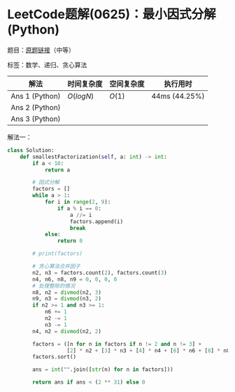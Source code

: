 # LeetCode题解(0625)：最小因式分解(Python)

题目：[原题链接](https://leetcode-cn.com/problems/minimum-factorization/)（中等）

标签：数学、递归、贪心算法

| 解法           | 时间复杂度 | 空间复杂度 | 执行用时      |
| -------------- | ---------- | ---------- | ------------- |
| Ans 1 (Python) | $O(logN)$  | $O(1)$     | 44ms (44.25%) |
| Ans 2 (Python) |            |            |               |
| Ans 3 (Python) |            |            |               |

解法一：

```python
class Solution:
    def smallestFactorization(self, a: int) -> int:
        if a < 10:
            return a

        # 因式分解
        factors = []
        while a > 1:
            for i in range(2, 9):
                if a % i == 0:
                    a //= i
                    factors.append(i)
                    break
            else:
                return 0

        # print(factors)

        # 贪心算法合并因子
        n2, n3 = factors.count(2), factors.count(3)
        n4, n6, n8, n9 = 0, 0, 0, 0
        # 处理整除的情况
        n8, n2 = divmod(n2, 3)
        n9, n3 = divmod(n3, 2)
        if n2 >= 1 and n3 >= 1:
            n6 += 1
            n2 -= 1
            n3 -= 1
        n4, n2 = divmod(n2, 2)

        factors = ([n for n in factors if n != 2 and n != 3] +
                   [2] * n2 + [3] * n3 + [4] * n4 + [6] * n6 + [8] * n8 + [9] * n9)
        factors.sort()

        ans = int("".join([str(n) for n in factors]))

        return ans if ans < (2 ** 31) else 0
```